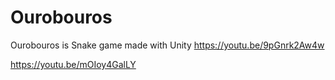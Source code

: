 # Ourobouros
Ourobouros is Snake game made with Unity 
https://youtu.be/9pGnrk2Aw4w 

https://youtu.be/mOIoy4GalLY
